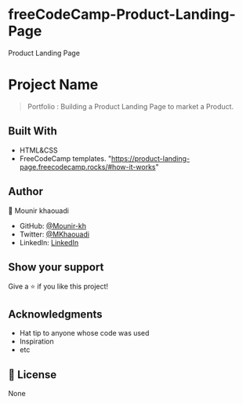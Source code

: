 # freeCodeCamp-Product-Landing-Page
Product Landing Page

# Project Name

> Portfolio : Building a Product Landing Page to market a Product.


## Built With

- HTML&CSS
- FreeCodeCamp templates. "https://product-landing-page.freecodecamp.rocks/#how-it-works"



## Author

👤 Mounir khaouadi

- GitHub: [@Mounir-kh](https://github.com/Mounir-kh)
- Twitter: [@MKhaouadi](https://twitter.com/MKhaouadi)
- LinkedIn: [LinkedIn](https://www.linkedin.com/in/mounir-khaouadi-753918102/)

## Show your support

Give a ⭐️ if you like this project!

## Acknowledgments

- Hat tip to anyone whose code was used
- Inspiration
- etc

## 📝 License

None
